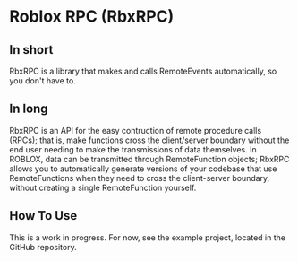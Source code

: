# Roblox RPC (RbxRPC)

## In short

RbxRPC is a library that makes and calls RemoteEvents automatically, so you don't have to.

## In long

RbxRPC is an API for the easy contruction of remote procedure calls (RPCs); that is, make
functions cross the client/server boundary without the end user needing to make the transmissions of
data themselves. In ROBLOX, data can be transmitted through RemoteFunction objects; RbxRPC allows you
to automatically generate versions of your codebase that use RemoteFunctions when they need to cross
the client-server boundary, without creating a single RemoteFunction yourself.

## How To Use
This is a work in progress. For now, see the example project, located in the GitHub repository.